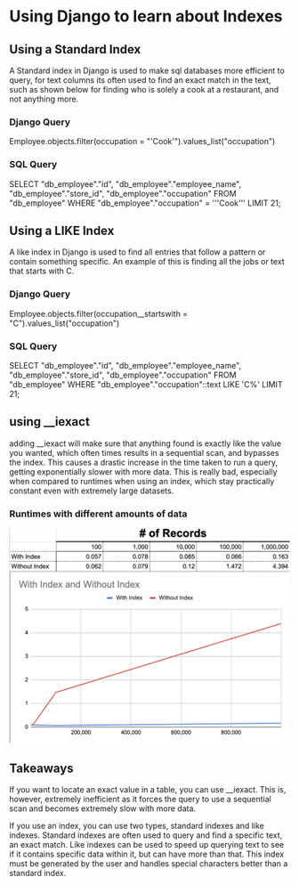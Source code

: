 # Using Django to learn about Indexes

## Using a Standard Index

A Standard index in Django is used to make sql databases more efficient to query, for text columns its often used to find an exact match in the text, such as shown below for finding who is solely a cook at a restaurant, and not anything more.

### Django Query
Employee.objects.filter(occupation = "'Cook'").values_list("occupation")

### SQL Query
SELECT "db_employee"."id", "db_employee"."employee_name", "db_employee"."store_id", "db_employee"."occupation" FROM "db_employee" WHERE "db_employee"."occupation" = '''Cook''' LIMIT 21;

## Using a LIKE Index

A like index in Django is used to find all entries that follow a pattern or contain something specific. An example of this is finding all the jobs or text that starts with C.

### Django Query
Employee.objects.filter(occupation__startswith = "C").values_list("occupation")

### SQL Query
SELECT "db_employee"."id", "db_employee"."employee_name", "db_employee"."store_id", "db_employee"."occupation" FROM "db_employee" WHERE "db_employee"."occupation"::text LIKE 'C%' LIMIT 21;

## using __iexact

adding __iexact will make sure that anything found is exactly like the value you wanted, which often times results in a sequential scan, and bypasses the index. This causes a drastic increase in the time taken to run a query, getting exponentially slower with more data. This is really bad, especially when compared to runtimes when using an index, which stay practically constant even with extremely large datasets.

### Runtimes with different amounts of data

<img src="../Other/Runtimes.png" alt="The image did not load">

## Takeaways

If you want to locate an exact value in a table, you can use __iexact. This is, however, extremely inefficient as it forces the query to use a sequential scan and becomes extremely slow with more data.

If you use an index, you can use two types, standard indexes and like indexes. Standard indexes are often used to query and find a specific text, an exact match. Like indexes can be used to speed up querying text to see if it contains specific data within it, but can have more than that. This index must be generated by the user and handles special characters better than a standard index.